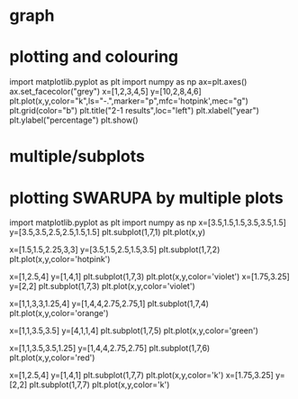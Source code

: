 # graph
# plotting and colouring
import matplotlib.pyplot as plt
import numpy as np
ax=plt.axes()
ax.set_facecolor("grey")
x=[1,2,3,4,5]
y=[10,2,8,4,6]
plt.plot(x,y,color="k",ls="-.",marker="p",mfc='hotpink',mec="g")
plt.grid(color="b")
plt.title("2-1 results",loc="left")
plt.xlabel("year")
plt.ylabel("percentage")
plt.show()
# multiple/subplots
# plotting SWARUPA by multiple plots
import matplotlib.pyplot as plt
import numpy as np
x=[3.5,1.5,1.5,3.5,3.5,1.5]
y=[3.5,3.5,2.5,2.5,1.5,1.5]
plt.subplot(1,7,1)
plt.plot(x,y)


x=[1.5,1.5,2.25,3,3]
y=[3.5,1.5,2.5,1.5,3.5]
plt.subplot(1,7,2)
plt.plot(x,y,color='hotpink')

x=[1,2.5,4]
y=[1,4,1]
plt.subplot(1,7,3)
plt.plot(x,y,color='violet')
x=[1.75,3.25]
y=[2,2]
plt.subplot(1,7,3)
plt.plot(x,y,color='violet')

x=[1,1,3,3,1.25,4]
y=[1,4,4,2.75,2.75,1]
plt.subplot(1,7,4)
plt.plot(x,y,color='orange')

x=[1,1,3.5,3.5]
y=[4,1,1,4]
plt.subplot(1,7,5)
plt.plot(x,y,color='green')

x=[1,1,3.5,3.5,1.25]
y=[1,4,4,2.75,2.75]
plt.subplot(1,7,6)
plt.plot(x,y,color='red')

x=[1,2.5,4]
y=[1,4,1]
plt.subplot(1,7,7)
plt.plot(x,y,color='k')
x=[1.75,3.25]
y=[2,2]
plt.subplot(1,7,7)
plt.plot(x,y,color='k')
